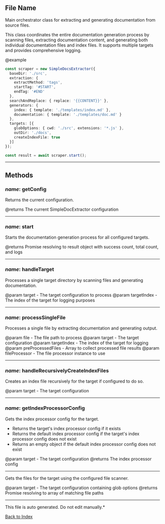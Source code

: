 ## File Name


 Main orchestrator class for extracting and generating documentation from source files.

 This class coordinates the entire documentation generation process by scanning files,
 extracting documentation content, and generating both individual documentation files
 and index files. It supports multiple targets and provides comprehensive logging.

 @example
 ```typescript
 const scraper = new SimpleDocsExtractor({
   baseDir: './src',
   extraction: {
     extractMethod: 'tags',
     startTag: '#START',
     endTag: '#END'
   },
   searchAndReplace: { replace: '{{CONTENT}}' },
   generators: {
     index: { template: './templates/index.md' },
     documentation: { template: './templates/doc.md' }
   },
   targets: [{
     globOptions: { cwd: './src', extensions: '*.js' },
     outDir: './docs',
     createIndexFile: true
   }]
 });

 const result = await scraper.start();
 ```
 

---

## Methods

### *name*: getConfig

 Returns the current configuration.

 @returns The current SimpleDocExtractor configuration
 

---

### *name*: start

 Starts the documentation generation process for all configured targets.

 @returns Promise resolving to result object with success count, total count, and logs
 

---

### *name*: handleTarget

 Processes a single target directory by scanning files and generating documentation.

 @param target - The target configuration to process
 @param targetIndex - The index of the target for logging purposes
 

---

### *name*: processSingleFile

 Processes a single file by extracting documentation and generating output.

 @param file - The file path to process
 @param target - The target configuration
 @param targetIndex - The index of the target for logging
 @param preProcessedFiles - Array to collect processed file results
 @param fileProcessor - The file processor instance to use
 

---

### *name*: handleRecursivelyCreateIndexFiles

 Creates an index file recursively for the target if configured to do so.

 @param target - The target configuration
 

---

### *name*: getIndexProcessorConfig

 Gets the index processor config for the target.
 - Returns the target's index processor config if it exists
 - Returns the default index processor config if the target's index processor config does not exist
 - Returns an empty object if the default index processor config does not exist

 @param target - The target configuration
 @returns The index processor config
 

---


 Gets the files for the target using the configured file scanner.

 @param target - The target configuration containing glob options
 @returns Promise resolving to array of matching file paths
 

---

This file is auto generated. Do not edit manually.*

[Back to Index](./index.md)